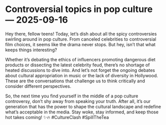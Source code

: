 # Controversial topics in pop culture — 2025-09-16

Hey there, fellow teens! Today, let’s dish about all the spicy controversies swirling around in pop culture. From canceled celebrities to controversial film choices, it seems like the drama never stops. But hey, isn’t that what keeps things interesting?

Whether it’s debating the ethics of influencers promoting dangerous diet products or dissecting the latest celebrity feud, there’s no shortage of heated discussions to dive into. And let’s not forget the ongoing debates about cultural appropriation in music or the lack of diversity in Hollywood. These are the conversations that challenge us to think critically and consider different perspectives.

So, the next time you find yourself in the middle of a pop culture controversy, don’t shy away from speaking your truth. After all, it’s our generation that has the power to shape the cultural landscape and redefine what’s acceptable in the media. Stay woke, stay informed, and keep those hot takes coming! ✨🔥 #CultureClash #SpillTheTea
